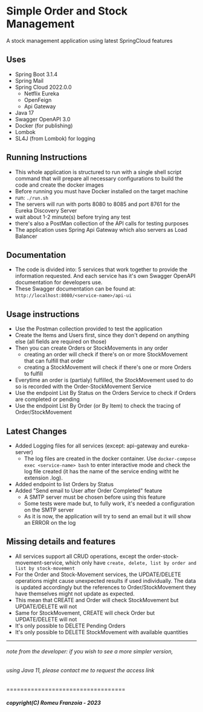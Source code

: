 # Simple Order and Stock Management
A stock management application using latest SpringCloud features

## Uses
* Spring Boot 3.1.4
* Spring Mail
* Spring Cloud 2022.0.0
    - Netflix Eureka
    - OpenFeign
    - Api Gateway
* Java 17
* Swagger OpenAPI 3.0
* Docker (for publishing)
* Lombok
* SL4J (from Lombok) for logging

## Running Instructions

* This whole application is structured to run with a single shell script command
  that will prepare all necessary configurations to build the code and create
  the docker images
* Before running you must have Docker installed on the target machine
* run: `./run.sh` 
* The servers will run with ports 8080 to 8085 and port 8761 for the Eureka Discovery Server
* wait about 1-2 minute(s) before trying any test
* there's also a PostMan collection of the API calls for testing purposes
* The application uses Spring Api Gateway which also servers as Load Balancer

## Documentation

* The code is divided into: 5 services that work together to provide the information
  requested. And each service has it's own Swagger OpenAPI documentation for
  developers use.
* These Swagger documentation can be found at: `http://localhost:8080/<service-name>/api-ui`

## Usage instructions

* Use the Postman collection provided to test the application
* Create the Items and Users first, since they don't depend on anything else (all fields are required on those)
* Then you can create Orders or StockMovements in any order
  * creating an order will check if there's on or more StockMovement that can fulfill that order
  * creating a StockMovement will check if there's one or more Orders to fulfill
* Everytime an order is (partialy) fulfilled, the StockMovement used to do so is recorded with the
  Order-StockMovement Service
* Use the endpoint List By Status on the Orders Service to check if Orders are completed or pending
* Use the endpoint List By Order (or By Item) to check the tracing of Order/StockMovement

## Latest Changes

* Added Logging files for all services (except: api-gateway and eureka-server)
  * The log files are created in the docker container. Use `docker-compose exec <service-name> bash` to enter
    interactive mode and check the log file created (it has the name of the service ending witht he extension .log).
* Added endpoint to list Orders by Status
* Added "Send email to User after Order Completed" feature
  * A SMTP server must be chosen before using this feature
  * Some tests were made but, to fully work, it's needed a configuration on the SMTP server
  * As it is now, the application will try to send an email but it will show an ERROR on the log

## Missing details and features

* All services support all CRUD operations, except the order-stock-movement-service, 
  which only have `create, delete, list by order and list by stock-movement`
* For the Order and Stock-Movement services, the UPDATE/DELETE operations might cause unexpected
  results if used individually. The data is updated accordingly but the references
  to Order/StockMovement they have themselves might not update as expected.
* This mean that CREATE and Order will check StockMovement but UPDATE/DELETE will not
* Same for StockMovement, CREATE will check Order but UPDATE/DELETE will not
* It's only possible to DELETE Pending Orders
* It's only possible to DELETE StockMovement with available quantities



-----------------------------------
###### note from the developer: if you wish to see a more simpler version, 
###### using Java 11, please contact me to request the access link

==================================
##### copyright(C) Romeu Franzoia - 2023
